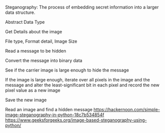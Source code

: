 Steganography: The process of embedding secret information into a larger data structure.

Abstract Data Type

Get Details about the image

File type, Format detail, Image Size

Read a message to be hidden

Convert the message into binary data

See if the carrier image is large enough to hide the message

If the image is large enough, iterate over all pixels in the image and the message and alter the least-significant bit in each pixel and    record the new pixel value as a new image

Save the new image

Read an image and find a hidden message
https://hackernoon.com/simple-image-steganography-in-python-18c7b534854f
https://www.geeksforgeeks.org/image-based-steganography-using-python/

